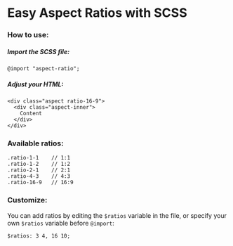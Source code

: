 # Easy Aspect Ratios with SCSS

### How to use:

##### Import the SCSS file:

    @import "aspect-ratio";

##### Adjust your HTML:

    <div class="aspect ratio-16-9">
      <div class="aspect-inner">
        Content
      </div>
    </div>

### Available ratios:

    .ratio-1-1    // 1:1
    .ratio-1-2    // 1:2
    .ratio-2-1    // 2:1
    .ratio-4-3    // 4:3
    .ratio-16-9   // 16:9

### Customize:

You can add ratios by editing the `$ratios` variable in the file, or specify your own `$ratios` variable before `@import`:

    $ratios: 3 4, 16 10;
